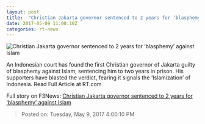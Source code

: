 ```yaml
---
layout: post
title:  "Christian Jakarta governor sentenced to 2 years for ‘blasphemy’ against Islam"
date: 2017-05-09 11:00:10Z
categories: rt-news
---
```


![Christian Jakarta governor sentenced to 2 years for ‘blasphemy’ against Islam](https://img.rt.com/files/2017.05/article/59117e9ac46188c1588b4614.jpg)

An Indonesian court has found the first Christian governor of Jakarta guilty of blasphemy against Islam, sentencing him to two years in prison. His supporters have blasted the verdict, fearing it signals the ‘Islamization’ of Indonesia. Read Full Article at RT.com


Full story on F3News: [Christian Jakarta governor sentenced to 2 years for ‘blasphemy’ against Islam](http://www.f3nws.com/n/gjnzzB)

> Posted on: Tuesday, May 9, 2017 4:00:10 PM
